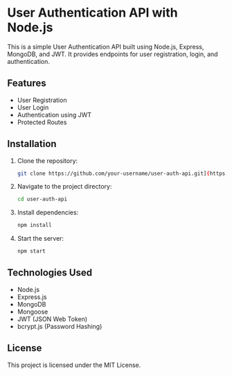 # User Authentication API with Node.js

This is a simple User Authentication API built using Node.js, Express, MongoDB, and JWT. It provides endpoints for user registration, login, and authentication.

## Features
- User Registration
- User Login
- Authentication using JWT
- Protected Routes

## Installation

1. Clone the repository:
   ```sh
   git clone https://github.com/your-username/user-auth-api.git](https://github.com/ishashanknigam/User-Authentication-with-Node-Js
   ```
2. Navigate to the project directory:
   ```sh
   cd user-auth-api
   ```
3. Install dependencies:
   ```sh
   npm install
   ```
4. Start the server:
   ```sh
   npm start
   ```


## Technologies Used
- Node.js
- Express.js
- MongoDB
- Mongoose
- JWT (JSON Web Token)
- bcrypt.js (Password Hashing)

## License
This project is licensed under the MIT License.
